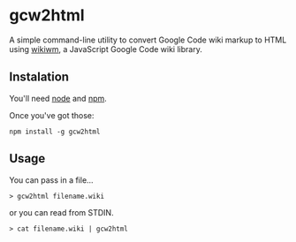 # gcw2html

A simple command-line utility to convert Google Code wiki markup to HTML
using [wikiwm](wikiwym.googlecode.com/), a JavaScript Google Code wiki
library. 

## Instalation

You'll need [node](http://nodejs.org/) and [npm](http://npmjs.org). 

Once you've got those:

    npm install -g gcw2html

## Usage

You can pass in a file...

    > gcw2html filename.wiki

or you can read from STDIN.

    > cat filename.wiki | gcw2html
